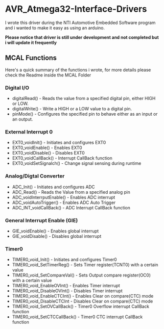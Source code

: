 # AVR_Atmega32-Interface-Drivers

I wrote this driver during the NTI Automotive Embedded Software program and i wanted to make it easy as using an arduino.

**Please notice that driver is still under development and not completed but i will update it frequently**

##  MCAL Functions
Here's a quick summary of the functions i wrote, for more details please check the Readme inside the MCAL Folder
### Digital I/O
*  digitalRead()                  -  Reads the value from a specified digital pin, either HIGH or LOW.
*  digitalWrite()                 -  Write a HIGH or a LOW value to a digital pin.
*  pinMode()                      -  Configures the specified pin to behave either as an input or an output.

###  External Interrupt 0
*  EXT0_voidInit()                -  Initiates and configures EXT0
*  EXT0_voidEnable()              -  Enables EXT0
*  EXT0_voidDisable()             -  Disables EXT0
*  EXT0_voidCallBack()            -  Interrupt CallBack function
*  EXT0_voidSetSignalch()         -  Change signal sensing during runtime

###  Analog/Digtal Converter
*  ADC_Init()                     -  Initiates and configures ADC
*  ADC_Read()                     -  Reads the Value from a specified analog pin
*  ADC_voidInterrputEnable()      -  Enables ADC interrupt
*  ADC_voidAutoTrigger()          -  Enables ADC Auto Trigger
*  ADC_INT_voidCallBack()         -  ADC Interrupt CallBack function

###  General Interrupt Enable (GIE)
*  GIE_voidEnable()               -  Enables global interrupt
*  GIE_voidDisable()              -  Disables global interrupt

###  Timer0
*  TIMER0_void_Init()             - Initiates and configures Timer0
*  TIMER0_void_SetTimerReg()      - Sets Timer register(TCNT0) with a certain value
*  TIMER0_void_SetCompareVal()    - Sets Output compare register(OC0) with a certain value
*  TIMER0_void_EnableOVInt()      - Enables Timer interrupt
*  TIMER0_void_DisableOVInt()     - Disables Timer interrupt
*  TIMER0_void_EnableCTCInt()     - Enables Clear on compare(CTC) mode
*  TIMER0_void_DisableCTCInt      - Disables Clear on compare(CTC) mode
*  TIMER0_void_SetOVCallBack()    - Timer0 Overflow interrupt CallBack function
*  TIMER0_void_SetCTCCallBack()   - Timer0 CTC interrupt CallBack function
